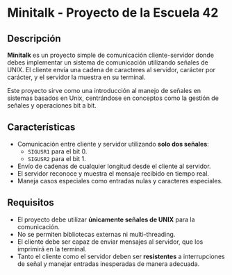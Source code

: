 # Minitalk - Proyecto de la Escuela 42

## Descripción

**Minitalk** es un proyecto simple de comunicación cliente-servidor donde debes implementar un sistema de comunicación utilizando señales de UNIX. El cliente envía una cadena de caracteres al servidor, carácter por carácter, y el servidor la muestra en su terminal.

Este proyecto sirve como una introducción al manejo de señales en sistemas basados en Unix, centrándose en conceptos como la gestión de señales y operaciones bit a bit.

## Características

- Comunicación entre cliente y servidor utilizando **solo dos señales**:
  - `SIGUSR1` para el bit 0.
  - `SIGUSR2` para el bit 1.
- Envío de cadenas de cualquier longitud desde el cliente al servidor.
- El servidor reconoce y muestra el mensaje recibido en tiempo real.
- Maneja casos especiales como entradas nulas y caracteres especiales.

## Requisitos

- El proyecto debe utilizar **únicamente señales de UNIX** para la comunicación.
- No se permiten bibliotecas externas ni multi-threading.
- El cliente debe ser capaz de enviar mensajes al servidor, que los imprimirá en la terminal.
- Tanto el cliente como el servidor deben ser **resistentes** a interrupciones de señal y manejar entradas inesperadas de manera adecuada.
